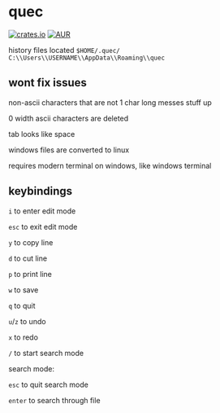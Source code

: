 # quec
[![crates.io](https://img.shields.io/crates/v/kalc.svg)](https://crates.io/crates/kalc) [![AUR](https://img.shields.io/aur/version/kalc.svg)](https://aur.archlinux.org/packages/kalc/)

history files located ``$HOME/.quec/`` ``C:\\Users\\USERNAME\\AppData\\Roaming\\quec``
## wont fix issues
non-ascii characters that are not 1 char long messes stuff up

0 width ascii characters are deleted

tab looks like space

windows files are converted to linux

requires modern terminal on windows, like windows terminal
## keybindings
``i`` to enter edit mode

``esc`` to exit edit mode

``y`` to copy line

``d`` to cut line

``p`` to print line

``w`` to save

``q`` to quit

``u``/``z`` to undo

``x`` to redo

``/`` to start search mode

search mode:

``esc`` to quit search mode

``enter`` to search through file

